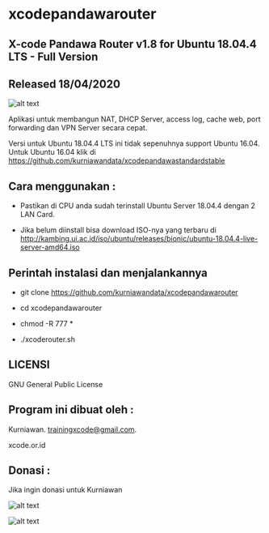 # xcodepandawarouter

X-code Pandawa Router v1.8 for Ubuntu 18.04.4 LTS - Full Version
------------------------------------------

Released 18/04/2020
-------------------

![alt text](http://xcode.or.id/04_small-logo.png)

Aplikasi untuk membangun NAT, DHCP Server, access log, cache web, port forwarding dan VPN Server secara cepat. 

Versi untuk Ubuntu 18.04.4 LTS ini tidak sepenuhnya support Ubuntu 16.04. Untuk Ubuntu 16.04 klik di https://github.com/kurniawandata/xcodepandawastandardstable

Cara menggunakan :
------------------

- Pastikan di CPU anda sudah terinstall Ubuntu Server 18.04.4 dengan 2 LAN Card.

- Jika belum diinstall bisa download ISO-nya yang terbaru di http://kambing.ui.ac.id/iso/ubuntu/releases/bionic/ubuntu-18.04.4-live-server-amd64.iso

Perintah instalasi dan menjalankannya
-------------------------------------

- git clone https://github.com/kurniawandata/xcodepandawarouter

- cd xcodepandawarouter

- chmod -R 777 *

- ./xcoderouter.sh


LICENSI
------- 

GNU General Public License 


Program ini dibuat oleh :
--------------------------------------------

Kurniawan. trainingxcode@gmail.com. 

xcode.or.id


Donasi :
-----------------------------------

Jika ingin donasi untuk Kurniawan 

![alt text](http://xcodeserver.my.id/gofood.png)

![alt text](http://xcodeserver.my.id/gopay.png)
